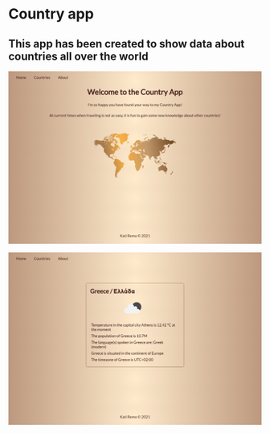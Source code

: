 # Country app

## This app has been created to show data about countries all over the world

![Alt text](/src/assets/home.png?raw=true "Home Page")

![Alt text](/src/assets/singleCountry.png?raw=true "Single Country Page")
